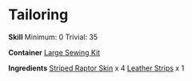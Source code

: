 <!-- TITLE: Striped Raptor Hide Backpack -->
<!-- SUBTITLE: Made from striped raptor hide -->

# Tailoring
**Skill**
Minimum: 0
Trivial: 35

**Container**
[Large Sewing Kit](large-sewing-kit)

**Ingredients**
[Striped Raptor Skin](striped-raptor-skin) x 4
[Leather Strips](leather-strips) x 1